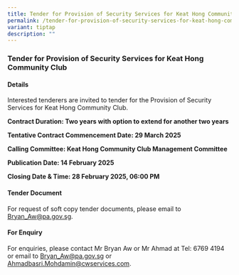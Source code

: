 ```yaml
---
title: Tender for Provision of Security Services for Keat Hong Community Club
permalink: /tender-for-provision-of-security-services-for-keat-hong-community-club/
variant: tiptap
description: ""
---
```

<h3>Tender for Provision of Security Services for Keat Hong Community Club</h3>
<h4>Details</h4>
<p>Interested tenderers are invited to tender for the Provision of Security
Services for Keat Hong Community Club.</p>
<p><strong>Contract Duration: Two years with option to extend for another two years</strong>
</p>
<p><strong>Tentative Contract Commencement Date: 29 March 2025</strong>
</p>
<p><strong>Calling Committee: Keat Hong Community Club Management Committee</strong>
</p>
<p><strong>Publication Date: 14 February 2025</strong>
</p>
<p><strong>Closing Date &amp; Time: 28 February 2025, 06:00 PM</strong>
</p>
<h4>Tender Document</h4>
<p>For request of soft copy tender documents, please email to <a href="mailto:Bryan_Aw@pa.gov.sg" rel="noopener noreferrer nofollow" target="_blank">Bryan_Aw@pa.gov.sg</a>.</p>
<h4>For Enquiry</h4>
<p>For enquiries, please contact Mr Bryan Aw or Mr Ahmad at Tel: 6769 4194
or email to <a href="mailto:Bryan_Aw@pa.gov.sg" rel="noopener noreferrer nofollow" target="_blank">Bryan_Aw@pa.gov.sg</a> or
<a href="mailto:Ahmadbasri.Mohdamin@cwservices.com" rel="noopener noreferrer nofollow" target="_blank">Ahmadbasri.Mohdamin@cwservices.com</a>.</p>
<h3></h3>
<p></p>